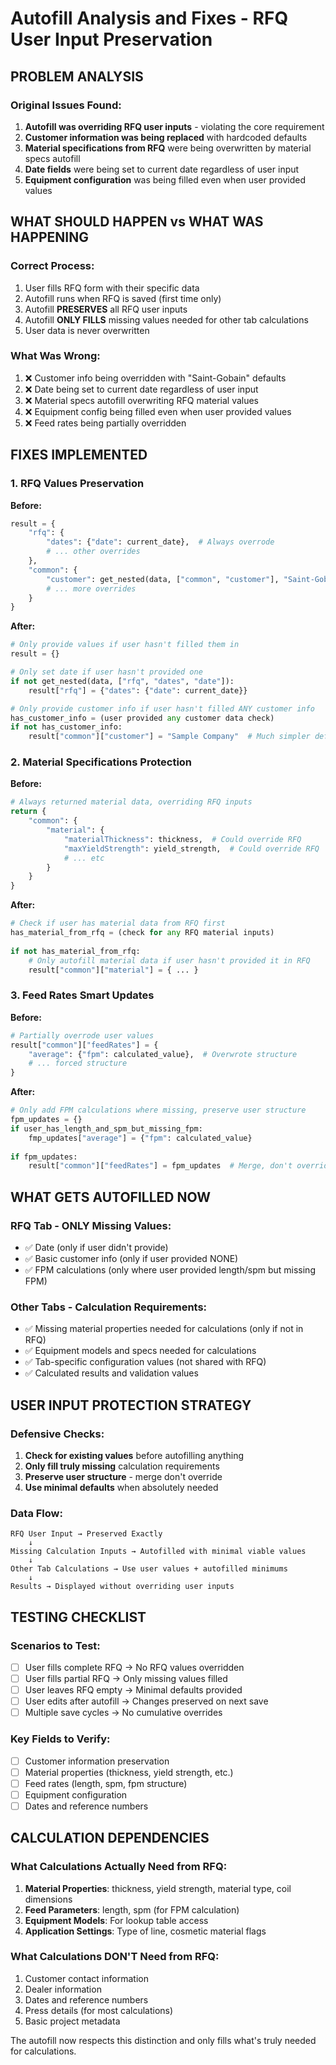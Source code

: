 # Autofill Analysis and Fixes - RFQ User Input Preservation

## **PROBLEM ANALYSIS**

### **Original Issues Found:**
1. **Autofill was overriding RFQ user inputs** - violating the core requirement
2. **Customer information was being replaced** with hardcoded defaults
3. **Material specifications from RFQ** were being overwritten by material specs autofill
4. **Date fields** were being set to current date regardless of user input
5. **Equipment configuration** was being filled even when user provided values

## **WHAT SHOULD HAPPEN vs WHAT WAS HAPPENING**

### **Correct Process:**
1. User fills RFQ form with their specific data
2. Autofill runs when RFQ is saved (first time only)
3. Autofill **PRESERVES** all RFQ user inputs
4. Autofill **ONLY FILLS** missing values needed for other tab calculations
5. User data is never overwritten

### **What Was Wrong:**
1. ❌ Customer info being overridden with "Saint-Gobain" defaults
2. ❌ Date being set to current date regardless of user input
3. ❌ Material specs autofill overwriting RFQ material values
4. ❌ Equipment config being filled even when user provided values
5. ❌ Feed rates being partially overridden

## **FIXES IMPLEMENTED**

### **1. RFQ Values Preservation**
**Before:**
```python
result = {
    "rfq": {
        "dates": {"date": current_date},  # Always overrode
        # ... other overrides
    },
    "common": {
        "customer": get_nested(data, ["common", "customer"], "Saint-Gobain"),  # Default override
        # ... more overrides
    }
}
```

**After:**
```python
# Only provide values if user hasn't filled them in
result = {}

# Only set date if user hasn't provided one
if not get_nested(data, ["rfq", "dates", "date"]):
    result["rfq"] = {"dates": {"date": current_date}}

# Only provide customer info if user hasn't filled ANY customer info
has_customer_info = (user provided any customer data check)
if not has_customer_info:
    result["common"]["customer"] = "Sample Company"  # Much simpler defaults
```

### **2. Material Specifications Protection**
**Before:**
```python
# Always returned material data, overriding RFQ inputs
return {
    "common": {
        "material": {
            "materialThickness": thickness,  # Could override RFQ
            "maxYieldStrength": yield_strength,  # Could override RFQ
            # ... etc
        }
    }
}
```

**After:**
```python
# Check if user has material data from RFQ first
has_material_from_rfq = (check for any RFQ material inputs)
        
if not has_material_from_rfq:
    # Only autofill material data if user hasn't provided it in RFQ
    result["common"]["material"] = { ... }
```

### **3. Feed Rates Smart Updates**
**Before:**
```python
# Partially overrode user values
result["common"]["feedRates"] = {
    "average": {"fpm": calculated_value},  # Overwrote structure
    # ... forced structure
}
```

**After:**
```python
# Only add FPM calculations where missing, preserve user structure
fpm_updates = {}
if user_has_length_and_spm_but_missing_fpm:
    fmp_updates["average"] = {"fpm": calculated_value}
    
if fpm_updates:
    result["common"]["feedRates"] = fpm_updates  # Merge, don't override
```

## **WHAT GETS AUTOFILLED NOW**

### **RFQ Tab - ONLY Missing Values:**
- ✅ Date (only if user didn't provide)
- ✅ Basic customer info (only if user provided NONE)
- ✅ FPM calculations (only where user provided length/spm but missing FPM)

### **Other Tabs - Calculation Requirements:**
- ✅ Missing material properties needed for calculations (only if not in RFQ)
- ✅ Equipment models and specs needed for calculations
- ✅ Tab-specific configuration values (not shared with RFQ)
- ✅ Calculated results and validation values

## **USER INPUT PROTECTION STRATEGY**

### **Defensive Checks:**
1. **Check for existing values** before autofilling anything
2. **Only fill truly missing** calculation requirements
3. **Preserve user structure** - merge don't override
4. **Use minimal defaults** when absolutely needed

### **Data Flow:**
```
RFQ User Input → Preserved Exactly
    ↓
Missing Calculation Inputs → Autofilled with minimal viable values
    ↓
Other Tab Calculations → Use user values + autofilled minimums
    ↓
Results → Displayed without overriding user inputs
```

## **TESTING CHECKLIST**

### **Scenarios to Test:**
- [ ] User fills complete RFQ → No RFQ values overridden
- [ ] User fills partial RFQ → Only missing values filled
- [ ] User leaves RFQ empty → Minimal defaults provided  
- [ ] User edits after autofill → Changes preserved on next save
- [ ] Multiple save cycles → No cumulative overrides

### **Key Fields to Verify:**
- [ ] Customer information preservation
- [ ] Material properties (thickness, yield strength, etc.)
- [ ] Feed rates (length, spm, fpm structure)
- [ ] Equipment configuration
- [ ] Dates and reference numbers

## **CALCULATION DEPENDENCIES**

### **What Calculations Actually Need from RFQ:**
1. **Material Properties**: thickness, yield strength, material type, coil dimensions
2. **Feed Parameters**: length, spm (for FPM calculation)
3. **Equipment Models**: For lookup table access
4. **Application Settings**: Type of line, cosmetic material flags

### **What Calculations DON'T Need from RFQ:**
1. Customer contact information
2. Dealer information  
3. Dates and reference numbers
4. Press details (for most calculations)
5. Basic project metadata

The autofill now respects this distinction and only fills what's truly needed for calculations.